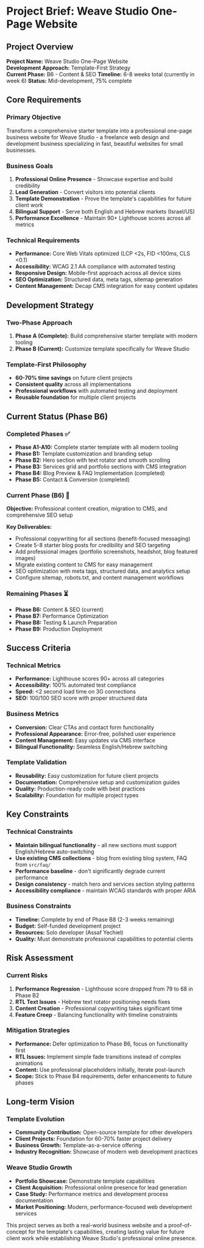 # Project Brief: Weave Studio One-Page Website

## Project Overview

**Project Name:** Weave Studio One-Page Website  
**Development Approach:** Template-First Strategy  
**Current Phase:** B6 - Content & SEO
**Timeline:** 6-8 weeks total (currently in week 6)
**Status:** Mid-development, 75% complete

## Core Requirements

### Primary Objective
Transform a comprehensive starter template into a professional one-page business website for Weave Studio - a freelance web design and development business specializing in fast, beautiful websites for small businesses.

### Business Goals
1. **Professional Online Presence** - Showcase expertise and build credibility
2. **Lead Generation** - Convert visitors into potential clients
3. **Template Demonstration** - Prove the template's capabilities for future client work
4. **Bilingual Support** - Serve both English and Hebrew markets (Israel/US)
5. **Performance Excellence** - Maintain 90+ Lighthouse scores across all metrics

### Technical Requirements
- **Performance:** Core Web Vitals optimized (LCP <2s, FID <100ms, CLS <0.1)
- **Accessibility:** WCAG 2.1 AA compliance with automated testing
- **Responsive Design:** Mobile-first approach across all device sizes
- **SEO Optimization:** Structured data, meta tags, sitemap generation
- **Content Management:** Decap CMS integration for easy content updates

## Development Strategy

### Two-Phase Approach
1. **Phase A (Complete):** Build comprehensive starter template with modern tooling
2. **Phase B (Current):** Customize template specifically for Weave Studio

### Template-First Philosophy
- **60-70% time savings** on future client projects
- **Consistent quality** across all implementations
- **Professional workflows** with automated testing and deployment
- **Reusable foundation** for multiple client projects

## Current Status (Phase B6)

### Completed Phases ✅
- **Phase A1-A10:** Complete starter template with all modern tooling
- **Phase B1:** Template customization and branding setup
- **Phase B2:** Hero section with text rotator and smooth scrolling
- **Phase B3:** Services grid and portfolio sections with CMS integration
- **Phase B4:** Blog Preview & FAQ Implementation (completed)
- **Phase B5:** Contact & Conversion (completed)

### Current Phase (B6) 🔄
**Objective:** Professional content creation, migration to CMS, and comprehensive SEO setup

**Key Deliverables:**
- Professional copywriting for all sections (benefit-focused messaging)
- Create 5-8 starter blog posts for credibility and SEO targeting
- Add professional images (portfolio screenshots, headshot, blog featured images)
- Migrate existing content to CMS for easy management
- SEO optimization with meta tags, structured data, and analytics setup
- Configure sitemap, robots.txt, and content management workflows

### Remaining Phases ⏳
- **Phase B6:** Content & SEO (current)
- **Phase B7:** Performance Optimization
- **Phase B8:** Testing & Launch Preparation
- **Phase B9:** Production Deployment

## Success Criteria

### Technical Metrics
- **Performance:** Lighthouse scores 90+ across all categories
- **Accessibility:** 100% automated test compliance
- **Speed:** <2 second load time on 3G connections
- **SEO:** 100/100 SEO score with proper structured data

### Business Metrics
- **Conversion:** Clear CTAs and contact form functionality
- **Professional Appearance:** Error-free, polished user experience
- **Content Management:** Easy updates via CMS interface
- **Bilingual Functionality:** Seamless English/Hebrew switching

### Template Validation
- **Reusability:** Easy customization for future client projects
- **Documentation:** Comprehensive setup and customization guides
- **Quality:** Production-ready code with best practices
- **Scalability:** Foundation for multiple project types

## Key Constraints

### Technical Constraints
- **Maintain bilingual functionality** - all new sections must support English/Hebrew auto-switching
- **Use existing CMS collections** - blog from existing blog system, FAQ from `src/faq/`
- **Performance baseline** - don't significantly degrade current performance
- **Design consistency** - match hero and services section styling patterns
- **Accessibility compliance** - maintain WCAG standards with proper ARIA

### Business Constraints
- **Timeline:** Complete by end of Phase B8 (2-3 weeks remaining)
- **Budget:** Self-funded development project
- **Resources:** Solo developer (Assaf Yechiel)
- **Quality:** Must demonstrate professional capabilities to potential clients

## Risk Assessment

### Current Risks
1. **Performance Regression** - Lighthouse score dropped from 79 to 68 in Phase B2
2. **RTL Text Issues** - Hebrew text rotator positioning needs fixes
3. **Content Creation** - Professional copywriting takes significant time
4. **Feature Creep** - Balancing functionality with timeline constraints

### Mitigation Strategies
- **Performance:** Defer optimization to Phase B6, focus on functionality first
- **RTL Issues:** Implement simple fade transitions instead of complex animations
- **Content:** Use professional placeholders initially, iterate post-launch
- **Scope:** Stick to Phase B4 requirements, defer enhancements to future phases

## Long-term Vision

### Template Evolution
- **Community Contribution:** Open-source template for other developers
- **Client Projects:** Foundation for 60-70% faster project delivery
- **Business Growth:** Template-as-a-service offering
- **Industry Recognition:** Showcase of modern web development practices

### Weave Studio Growth
- **Portfolio Showcase:** Demonstrate template capabilities
- **Client Acquisition:** Professional online presence for lead generation
- **Case Study:** Performance metrics and development process documentation
- **Market Positioning:** Modern, performance-focused web development services

This project serves as both a real-world business website and a proof-of-concept for the template's capabilities, creating lasting value for future client work while establishing Weave Studio's professional online presence.
